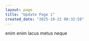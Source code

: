 ```yaml
---
layout: page
title: "Update Page 1"
created_date: "2025-10-22 00:32:58"
---
```


enim enim lacus metus neque 
